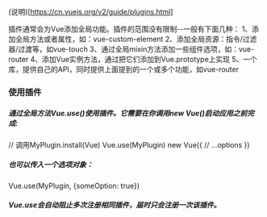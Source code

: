 (说明)[https://cn.vuejs.org/v2/guide/plugins.html]  

插件通常会为Vue添加全局功能。插件的范围没有限制--一般有下面几种：
1、添加全局方法或者属性，如：vue-custom-element
2、添加全局资源：指令/过滤器/过渡等，如vue-touch
3、通过全局mixin方法添加一些组件选项，如：vue-router
4、添加Vue实例方法，通过把它们添加到Vue.prototype上实现
5、一个库，提供自己的API，同时提供上面提到的一个或多个功能，如vue-router

### 使用插件
##### 通过全局方法Vue.use()使用插件。它需要在你调用new Vue()启动应用之前完成:  
// 调用MyPlugin.install(Vue)
Vue.use(MyPlugin)
new Vue({
    // ...options
})

##### 也可以传入一个选项对象：
Vue.use(MyPlugin, {someOption: true})

##### Vue.use会自动阻止多次注册相同插件，届时只会注册一次该插件。
